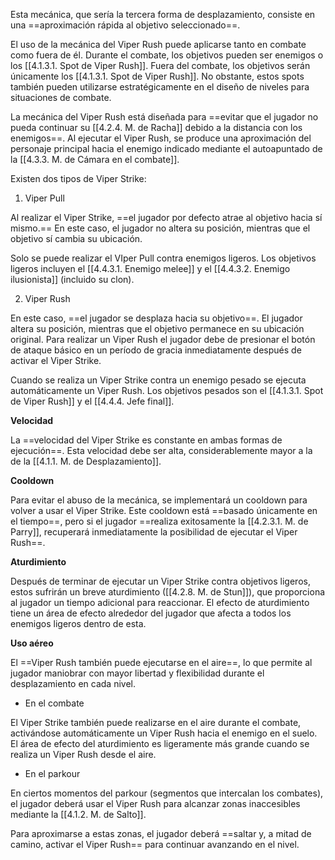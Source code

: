
Esta mecánica, que sería la tercera forma de desplazamiento, consiste en una ==aproximación rápida al objetivo seleccionado==.

El uso de la mecánica del Viper Rush puede aplicarse tanto en combate como fuera de él. Durante el combate, los objetivos pueden ser enemigos o los [[4.1.3.1. Spot de Viper Rush]]. Fuera del combate, los objetivos serán únicamente los [[4.1.3.1. Spot de Viper Rush]]. No obstante, estos spots también pueden utilizarse estratégicamente en el diseño de niveles para situaciones de combate.

La mecánica del Viper Rush está diseñada para ==evitar que el jugador no pueda continuar su [[4.2.4. M. de Racha]] debido a la distancia con los enemigos==. Al ejecutar el Viper Rush, se produce una aproximación del personaje principal hacia el enemigo indicado mediante el autoapuntado de la [[4.3.3. M. de Cámara en el combate]].

Existen dos tipos de Viper Strike:

1. Viper Pull

Al realizar el Viper Strike, ==el jugador por defecto atrae al objetivo hacia sí mismo.== En este caso, el jugador no altera su posición, mientras que el objetivo sí cambia su ubicación.

Solo se puede realizar el VIper Pull contra enemigos ligeros. Los objetivos ligeros incluyen el [[4.4.3.1. Enemigo melee]] y el [[4.4.3.2. Enemigo ilusionista]] (incluido su clon).

2. Viper Rush

En este caso, ==el jugador se desplaza hacia su objetivo==. El jugador altera su posición, mientras que el objetivo permanece en su ubicación original. Para realizar un Viper Rush el jugador debe de presionar el botón de ataque básico en un período de gracia inmediatamente después de activar el Viper Strike.

Cuando se realiza un Viper Strike contra un enemigo pesado se ejecuta automáticamente un Viper Rush. Los objetivos pesados son el [[4.1.3.1. Spot de Viper Rush]] y el [[4.4.4. Jefe final]].

**Velocidad**

La ==velocidad del Viper Strike es constante en ambas formas de ejecución==. Esta velocidad debe ser alta, considerablemente mayor a la de la [[4.1.1. M. de Desplazamiento]].

**Cooldown**

Para evitar el abuso de la mecánica, se implementará un cooldown para volver a usar el Viper Strike. Este cooldown está ==basado únicamente en el tiempo==, pero si el jugador ==realiza exitosamente la [[4.2.3.1. M. de Parry]], recuperará inmediatamente la posibilidad de ejecutar el Viper Rush==.


**Aturdimiento**

Después de terminar de ejecutar un Viper Strike contra objetivos ligeros, estos sufrirán un breve aturdimiento ([[4.2.8. M. de Stun]]), que proporciona al jugador un tiempo adicional para reaccionar. El efecto de aturdimiento tiene un área de efecto alrededor del jugador que afecta a todos los enemigos ligeros dentro de esta.

**Uso aéreo**

El ==Viper Rush también puede ejecutarse en el aire==, lo que permite al jugador maniobrar con mayor libertad y flexibilidad durante el desplazamiento en cada nivel.


+ En el combate

El Viper Strike también puede realizarse en el aire durante el combate, activándose automáticamente un Viper Rush hacia el enemigo en el suelo. El área de efecto del aturdimiento es ligeramente más grande cuando se realiza un Viper Rush desde el aire.

+ En el parkour

En ciertos momentos del parkour (segmentos que intercalan los combates), el jugador deberá usar el Viper Rush para alcanzar zonas inaccesibles mediante la [[4.1.2. M. de Salto]].

Para aproximarse a estas zonas, el jugador deberá ==saltar y, a mitad de camino, activar el Viper Rush== para continuar avanzando en el nivel.